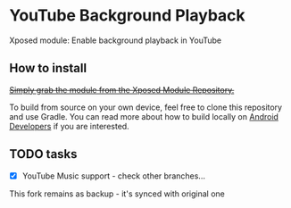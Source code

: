 # YouTube Background Playback

Xposed module: Enable background playback in YouTube

## How to install

[~~Simply grab the module from the Xposed Module Repository.~~](https://github.com/pylerSM/YouTubeBackgroundPlayback/issues/336)

To build from source on your own device, feel free to clone this repository and use Gradle. You can read more about how to build locally on [Android Developers](https://developer.android.com/tools/building/building-cmdline.html) if you are interested.

## TODO tasks

- [X] YouTube Music support - check other branches...

This fork remains as backup - it's synced with original one
